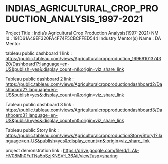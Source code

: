 # INDIAS_AGRICULTURAL_CROP_PRODUCTION_ANALYSIS_1997-2021
Project Title : India’s Agricultural Crop Production Analysis(1997-2021)
NM Id : 191D61A49EF320FA4F74F5CBCFFED544
Industry Mentor(s) Name : DA Mentor

tableau public dashboard 1 link : https://public.tableau.com/views/Agriculturalcropproduction_16969101374320/Dashboard1?:language=en-US&publish=yes&:display_count=n&:origin=viz_share_link

Tableau public dashboard 2 link : https://public.tableau.com/views/Agriculturalcropproductiondashboard2/Dashboard2?:language=en-US&publish=yes&:display_count=n&:origin=viz_share_link

Tableau public dashboard 3 link : https://public.tableau.com/views/Agriculturalcropproductiondashboard3/Dashboard3?:language=en-US&publish=yes&:display_count=n&:origin=viz_share_link

Tableau public Story link : https://public.tableau.com/views/AgriculturalcropproductionStory/Story1?:language=en-US&publish=yes&:display_count=n&:origin=viz_share_link

project demonstration link : https://drive.google.com/file/d/1LAk-HV08Mh0FuTNa5pSzjKNSV-L36Aii/view?usp=sharing 
